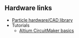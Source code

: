 ## Hardware links

- [Particle hardware/CAD library](https://github.com/particle-iot/hardware-libraries)
- Tutorials
    - [Altium CircuitMaker basics](https://documentation.circuitmaker.com/display/CMAK/From+Idea+to+Manufacture+-+Driving+a+PCB+Design+through+CircuitMaker)
